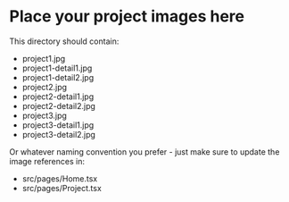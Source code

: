 # Place your project images here

This directory should contain:

- project1.jpg
- project1-detail1.jpg  
- project1-detail2.jpg
- project2.jpg
- project2-detail1.jpg
- project2-detail2.jpg
- project3.jpg
- project3-detail1.jpg
- project3-detail2.jpg

Or whatever naming convention you prefer - just make sure to update the image references in:
- src/pages/Home.tsx
- src/pages/Project.tsx
